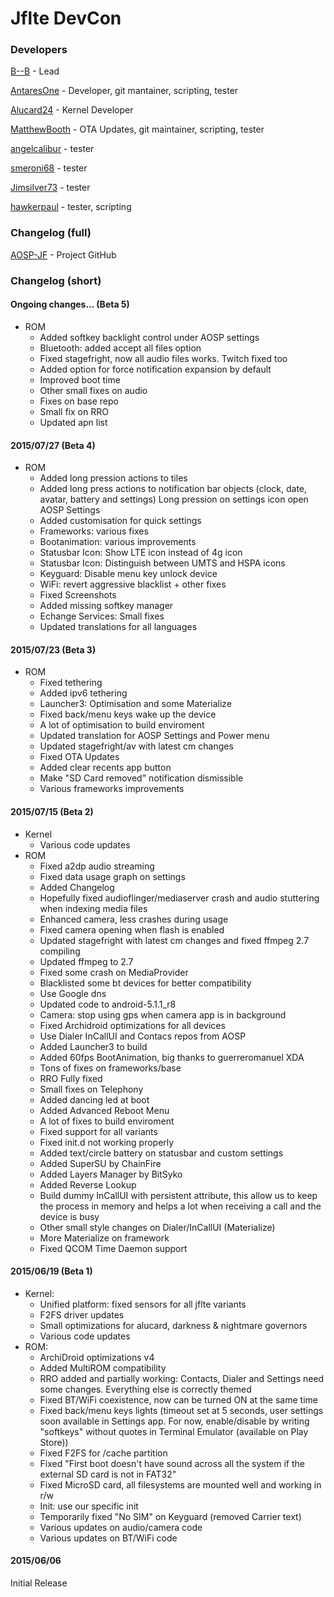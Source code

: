 # Jflte DevCon
### Developers
[B--B](https://github.com/B--B) - Lead

[AntaresOne](http://github.com/AntaresOne) - Developer, git mantainer, scripting, tester

[Alucard24](http://github.com/Alucard24) - Kernel Developer

[MatthewBooth](http://github.com/MatthewBooth) - OTA Updates, git maintainer, scripting, tester

[angelcalibur](https://github.com/angelcalibur) - tester

[smeroni68](https://github.com/smeroni68) - tester

[Jimsilver73](https://github.com/Jimsilver73) - tester

[hawkerpaul](https://github.com/hawkerpaul) - tester, scripting



### Changelog (full)
[AOSP-JF](https://github.com/AOSP-JF) - Project GitHub

### Changelog (short)

#### Ongoing changes... (Beta 5)
* ROM
    * Added softkey backlight control under AOSP settings
    * Bluetooth: added accept all files option
    * Fixed stagefright, now all audio files works. Twitch fixed too
    * Added option for force notification expansion by default
    * Improved boot time
    * Other small fixes on audio
    * Fixes on base repo
    * Small fix on RRO
    * Updated apn list

#### 2015/07/27 (Beta 4)
* ROM
    * Added long pression actions to tiles
    * Added long press actions to notification bar objects (clock, date, avatar, battery and settings)
      Long pression on settings icon open AOSP Settings
    * Added customisation for quick settings
    * Frameworks: various fixes
    * Bootanimation: various improvements
    * Statusbar Icon: Show LTE icon instead of 4g icon
    * Statusbar Icon: Distinguish between UMTS and HSPA icons
    * Keyguard: Disable menu key unlock device
    * WiFi: revert aggressive blacklist + other fixes
    * Fixed Screenshots
    * Added missing softkey manager
    * Echange Services: Small fixes
    * Updated translations for all languages

#### 2015/07/23 (Beta 3)
* ROM 
    * Fixed tethering
    * Added ipv6 tethering
    * Launcher3: Optimisation and some Materialize
    * Fixed back/menu keys wake up the device
    * A lot of optimisation to build enviroment
    * Updated translation for AOSP Settings and Power menu
    * Updated stagefright/av with latest cm changes
    * Fixed OTA Updates
    * Added clear recents app button
    * Make "SD Card removed" notification dismissible
    * Various frameworks improvements

#### 2015/07/15 (Beta 2)
* Kernel
    * Various code updates
* ROM
    * Fixed a2dp audio streaming
    * Fixed data usage graph on settings
    * Added Changelog
    * Hopefully fixed audioflinger/mediaserver crash and audio stuttering when indexing media files
    * Enhanced camera, less crashes during usage
    * Fixed camera opening when flash is enabled
    * Updated stagefright with latest cm changes and fixed ffmpeg 2.7 compiling
    * Updated ffmpeg to 2.7
    * Fixed some crash on MediaProvider
    * Blacklisted some bt devices for better compatibility
    * Use Google dns
    * Updated code to android-5.1.1_r8
    * Camera: stop using gps when camera app is in background
    * Fixed Archidroid optimizations for all devices
    * Use Dialer InCallUI and Contacs repos from AOSP
    * Added Launcher3 to build
    * Added 60fps BootAnimation, big thanks to guerreromanuel XDA
    * Tons of fixes on frameworks/base
    * RRO Fully fixed
    * Small fixes on Telephony
    * Added dancing led at boot
    * Added Advanced Reboot Menu
    * A lot of fixes to build enviroment
    * Fixed support for all variants
    * Fixed init.d not working properly
    * Added text/circle battery on statusbar and custom settings
    * Added SuperSU by ChainFire
    * Added Layers Manager by BitSyko
    * Added Reverse Lookup
    * Build dummy InCallUI with persistent attribute, this allow us to keep the process in memory and helps a lot when receiving a call
      and the device is busy
    * Other small style changes on Dialer/InCallUI (Materialize)
    * More Materialize on framework
    * Fixed QCOM Time Daemon support

#### 2015/06/19 (Beta 1)
* Kernel:
    * Unified platform: fixed sensors for all jflte variants
    * F2FS driver updates
    * Small optimizations for alucard, darkness & nightmare governors
    * Various code updates
* ROM:
    * ArchiDroid optimizations v4
    * Added MultiROM compatibility
    * RRO added and partially working: Contacts, Dialer and Settings need some changes. Everything else is correctly themed
    * Fixed BT/WiFi coexistence, now can be turned ON at the same time
    * Fixed back/menu keys lights (timeout set at 5 seconds, user settings soon available in Settings app. For now, enable/disable by writing "softkeys" without quotes in Terminal Emulator (available on Play Store))
    * Fixed F2FS for /cache partition
    * Fixed "First boot doesn't have sound across all the system if the external SD card is not in FAT32"
    * Fixed MicroSD card, all filesystems are mounted well and working in r/w
    * Init: use our specific init
    * Temporarily fixed "No SIM" on Keyguard (removed Carrier text)
    * Various updates on audio/camera code
    * Various updates on BT/WiFi code

#### 2015/06/06
Initial Release
